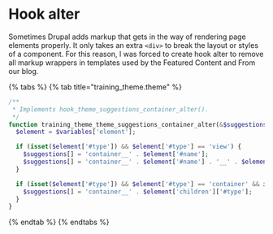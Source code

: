 # Hook alter

Sometimes Drupal adds markup that gets in the way of rendering page elements properly. It only takes an extra `<div>` to break the layout or styles of a component. For this reason, I was forced to create hook alter to remove all markup wrappers in templates used by the Featured Content and From our blog.

{% tabs %}
{% tab title="training\_theme.theme" %}
```php
/**
 * Implements hook_theme_suggestions_container_alter().
 */
function training_theme_theme_suggestions_container_alter(&$suggestions, array $variables) {
  $element = $variables['element'];

  if (isset($element['#type']) && $element['#type'] == 'view') {
    $suggestions[] = 'container__' . $element['#name'];
    $suggestions[] = 'container__' . $element['#name'] . '__' . $element['#display_id'];
  }

  if (isset($element['#type']) && $element['#type'] == 'container' && isset($element['children']['#type'])) {
    $suggestions[] = 'container__' . $element['children']['#type'];
  }
}
```
{% endtab %}
{% endtabs %}

